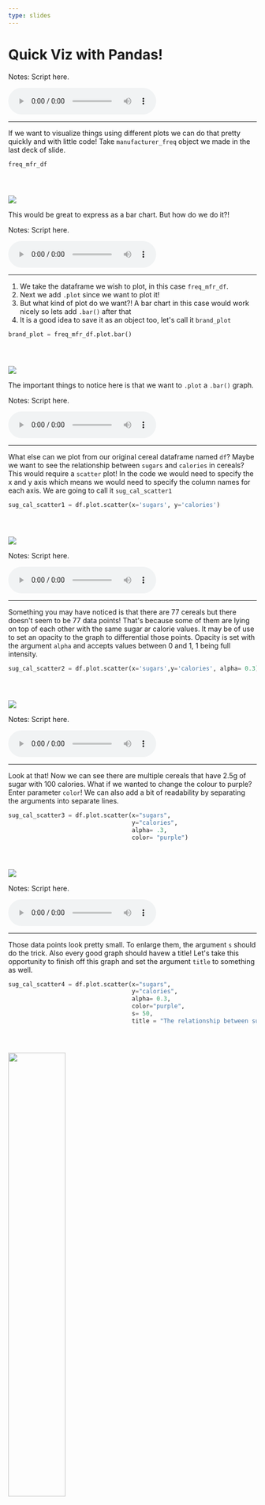 ```yaml
---
type: slides
---
```


# Quick Viz with Pandas!


Notes: Script here.
<html>
<audio controls >
  <source src="placeholder_audio.mp3" />
</audio></html>

---

If we want to visualize things using different plots we can do that pretty quickly and with little code! Take `manufacturer_freq` object we made in the last deck of slide.

```python
freq_mfr_df
```

```out
       
          
```

<img src='module1/renamed.png'>



 This would be great to express as a bar chart. But how do we do it?! 


Notes: Script here.
<html>
<audio controls >
  <source src="placeholder_audio.mp3" />
</audio></html>

---
1. We take the dataframe we wish to plot, in this case `freq_mfr_df`.    
2. Next we add `.plot` since we want to plot it!   
3. But what kind of plot do we want?! A bar chart in this case would work nicely so lets add `.bar()` after that 
4. It is a good idea to save it as an object too, let's call it `brand_plot`

```python
brand_plot = freq_mfr_df.plot.bar()
```

```out
      
         
```

<img src='module1/bar.png'>

The important things to notice here is that we want to `.plot` a `.bar()` graph. 

Notes: Script here.
<html>
<audio controls >
  <source src="placeholder_audio.mp3" />
</audio></html>

---

What else can we plot from our original cereal dataframe named `df`? Maybe we want to see the relationship between `sugars` and `calories` in cereals?    
This would require a `scatter` plot! 
In the code we would need to specify the x and y axis which means we would need to specify the column names for each axis. 
We are going to call it `sug_cal_scatter1`

```python
sug_cal_scatter1 = df.plot.scatter(x='sugars', y='calories')
```

```out
       
          
```

<img src='module1/scatter_og.png'>

Notes: Script here.
<html>
<audio controls >
  <source src="placeholder_audio.mp3" />
</audio></html>

---

Something you may have noticed is that there are 77 cereals but there doesn't seem to be 77 data points! That's because some of them are lying on top of each other with the same sugar ar calorie values. It may be of use to set an opacity to the graph to differential those points. Opacity is set with the argument `alpha` and accepts values between 0 and 1, 1 being full intensity.  

```python
sug_cal_scatter2 = df.plot.scatter(x='sugars',y='calories', alpha= 0.3)
```

```out
       
          
```

<img src='module1/scatter_alpha.png'>

Notes: Script here.
<html>
<audio controls >
  <source src="placeholder_audio.mp3" />
</audio></html>

---

Look at that! Now we can see there are multiple cereals that have 2.5g of sugar with 100 calories. 
What if we wanted to change the colour to purple? Enter parameter `color`! We can also add a bit of readability by separating the arguments into separate lines. 

```python
sug_cal_scatter3 = df.plot.scatter(x="sugars", 
                                   y="calories", 
                                   alpha= .3, 
                                   color= "purple")
```

```out
       
          
```

<img src='module1/scatter_s.png'>

Notes: Script here.
<html>
<audio controls >
  <source src="placeholder_audio.mp3" />
</audio></html>

---

Those data points look pretty small. To enlarge them, the argument `s` should do the trick. Also every good graph should havew a title! Let's take this opportunity to finish off this graph and set the argument `title` to something as well. 

```python
sug_cal_scatter4 = df.plot.scatter(x="sugars",
                                   y="calories",
                                   alpha= 0.3, 
                                   color="purple",
                                   s= 50, 
                                   title = "The relationship between sugar and calories in cereals")
```

```out
       
          
```

<img src='module1/scatter_title.png' width="48%">

Notes: Script here.
<html>
<audio controls >
  <source src="placeholder_audio.mp3" />
</audio></html>

---

# let’s apply what we learned!

Notes: Script here
<html>
<audio controls >
  <source src="placeholder_audio.mp3" />
</audio></html>
